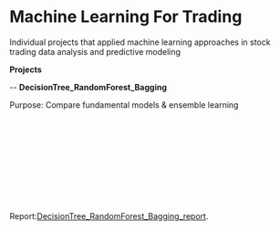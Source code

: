 # Machine Learning For Trading
Individual projects that applied machine learning approaches in stock trading data analysis and predictive modeling

**Projects**

-- **DecisionTree_RandomForest_Bagging** 

Purpose: Compare fundamental models & ensemble learning

<object data="https://github.com/yubailibra/Machine_Learning_For_Trading/blob/master/DecisionTree_RandomForest_Bagging_report.pdf" type="application/pdf" width="700px" height="1400px">
    <embed src="https://github.com/yubailibra/Machine_Learning_For_Trading/blob/master/DecisionTree_RandomForest_Bagging_report.pdf">
        <p>Report:<a href="https://github.com/yubailibra/Machine_Learning_For_Trading/blob/master/DecisionTree_RandomForest_Bagging_report.pdf">DecisionTree_RandomForest_Bagging_report</a>.</p>
    </embed>
</object>

